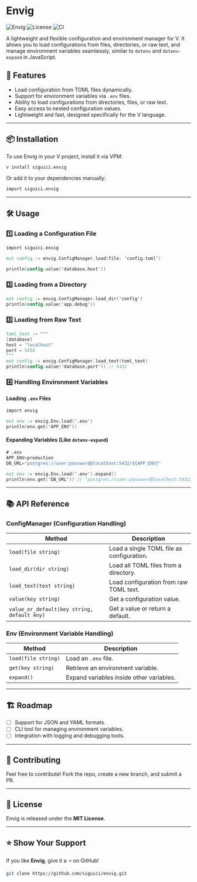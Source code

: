 # Envig

![Envig](https://img.shields.io/badge/V-Module-blue.svg)
![License](https://img.shields.io/badge/license-MIT-green.svg)
![CI](https://github.com/siguici/envig/workflows/CI/badge.svg)

A lightweight and flexible configuration and environment manager for V.
It allows you to load configurations from files, directories, or raw text,
and manage environment variables seamlessly,
similar to `dotenv` and `dotenv-expand` in JavaScript.

## 🚀 Features

- Load configuration from TOML files dynamically.
- Support for environment variables via `.env` files.
- Ability to load configurations from directories, files, or raw text.
- Easy access to nested configuration values.
- Lightweight and fast, designed specifically for the V language.

---

## 📦 Installation

To use Envig in your V project, install it via VPM:

```sh
v install siguici.envig
```

Or add it to your dependencies manually:

```v
import siguici.envig
```

---

## 🛠️ Usage

### 1️⃣ **Loading a Configuration File**

```v
import siguici.envig

mut config := envig.ConfigManager.load(file: 'config.toml')

println(config.value('database.host'))
```

### 2️⃣ **Loading from a Directory**

```v
mut config := envig.ConfigManager.load_dir('config')
println(config.value('app.debug'))
```

### 3️⃣ **Loading from Raw Text**

```v
toml_text := """
[database]
host = "localhost"
port = 5432
"""
mut config := envig.ConfigManager.load_text(toml_text)
println(config.value('database.port')) // 5432
```

### 4️⃣ **Handling Environment Variables**

#### Loading `.env` Files

```v
import envig

mut env := envig.Env.load('.env')
println(env.get('APP_ENV'))
```

#### Expanding Variables (Like `dotenv-expand`)

```v
# .env
APP_ENV=production
DB_URL="postgres://user:password@localhost:5432/${APP_ENV}"
```

```v
mut env := envig.Env.load('.env').expand()
println(env.get('DB_URL')) // "postgres://user:password@localhost:5432/production"
```

---

## 📚 API Reference

### **ConfigManager** (Configuration Handling)

| Method                | Description |
|-----------------------|-------------|
| `load(file string)`   | Load a single TOML file as configuration. |
| `load_dir(dir string)` | Load all TOML files from a directory. |
| `load_text(text string)` | Load configuration from raw TOML text. |
| `value(key string)` | Get a configuration value. |
| `value_or_default(key string, default Any)` | Get a value or return a default. |

### **Env** (Environment Variable Handling)

| Method                | Description |
|-----------------------|-------------|
| `load(file string)`   | Load an `.env` file. |
| `get(key string)` | Retrieve an environment variable. |
| `expand()` | Expand variables inside other variables. |

---

## 🏗️ Roadmap

- [ ] Support for JSON and YAML formats.
- [ ] CLI tool for managing environment variables.
- [ ] Integration with logging and debugging tools.

---

## 🤝 Contributing

Feel free to contribute! Fork the repo, create a new branch, and submit a PR.

---

## 📜 License

Envig is released under the **MIT License**.

---

## ⭐ Show Your Support

If you like **Envig**, give it a *⭐* on GitHub!

```sh
git clone https://github.com/siguici/envig.git
```
